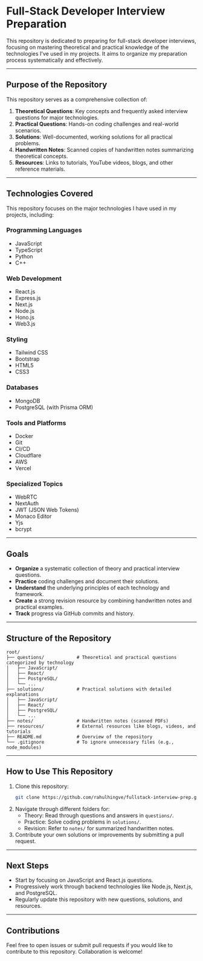 # Full-Stack Developer Interview Preparation

This repository is dedicated to preparing for full-stack developer interviews, focusing on mastering theoretical and practical knowledge of the technologies I've used in my projects. It aims to organize my preparation process systematically and effectively.

---

## **Purpose of the Repository**
This repository serves as a comprehensive collection of:

1. **Theoretical Questions**: Key concepts and frequently asked interview questions for major technologies.
2. **Practical Questions**: Hands-on coding challenges and real-world scenarios.
3. **Solutions**: Well-documented, working solutions for all practical problems.
4. **Handwritten Notes**: Scanned copies of handwritten notes summarizing theoretical concepts.
5. **Resources**: Links to tutorials, YouTube videos, blogs, and other reference materials.

---

## **Technologies Covered**
This repository focuses on the major technologies I have used in my projects, including:

### **Programming Languages**
- JavaScript
- TypeScript
- Python
- C++

### **Web Development**
- React.js
- Express.js
- Next.js
- Node.js
- Hono.js
- Web3.js

### **Styling**
- Tailwind CSS
- Bootstrap
- HTML5
- CSS3

### **Databases**
- MongoDB
- PostgreSQL (with Prisma ORM)

### **Tools and Platforms**
- Docker
- Git
- CI/CD
- Cloudflare
- AWS
- Vercel

### **Specialized Topics**
- WebRTC
- NextAuth
- JWT (JSON Web Tokens)
- Monaco Editor
- Yjs
- bcrypt



---

## **Goals**
- **Organize** a systematic collection of theory and practical interview questions.
- **Practice** coding challenges and document their solutions.
- **Understand** the underlying principles of each technology and framework.
- **Create** a strong revision resource by combining handwritten notes and practical examples.
- **Track** progress via GitHub commits and history.

---

## **Structure of the Repository**
```
root/
├── questions/            # Theoretical and practical questions categorized by technology
│   ├── JavaScript/
│   ├── React/
│   ├── PostgreSQL/
│   └── ...
├── solutions/            # Practical solutions with detailed explanations
│   ├── JavaScript/
│   ├── React/
│   ├── PostgreSQL/
│   └── ...
├── notes/                # Handwritten notes (scanned PDFs)
├── resources/            # External resources like blogs, videos, and tutorials
├── README.md             # Overview of the repository
└── .gitignore            # To ignore unnecessary files (e.g., node_modules)
```

---

## **How to Use This Repository**
1. Clone this repository:
   ```bash
   git clone https://github.com/rahulhingve/fullstack-interview-prep.git
   ```
2. Navigate through different folders for:
   - Theory: Read through questions and answers in `questions/`.
   - Practice: Solve coding problems in `solutions/`.
   - Revision: Refer to `notes/` for summarized handwritten notes.
3. Contribute your own solutions or improvements by submitting a pull request.

---

## **Next Steps**
- Start by focusing on JavaScript and React.js questions.
- Progressively work through backend technologies like Node.js, Next.js, and PostgreSQL.
- Regularly update this repository with new questions, solutions, and resources.

---

## **Contributions**
Feel free to open issues or submit pull requests if you would like to contribute to this repository. Collaboration is welcome!
